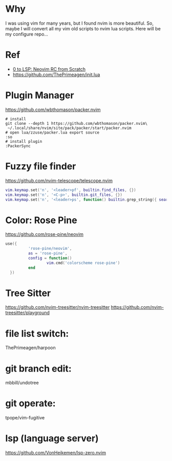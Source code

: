 # Why
I was using vim for many years, but I found nvim is more beautiful. So, maybe I will convert all my vim old scripts to nvim lua scripts. Here will be my configure repo...

# Ref
*   [0 to LSP: Neovim RC from Scratch](https://www.youtube.com/watch?v=w7i4amO_zaE&list=WL&index=44)
*   https://github.com/ThePrimeagen/init.lua

# Plugin Manager
https://github.com/wbthomason/packer.nvim
```shell
# install
git clone --depth 1 https://github.com/wbthomason/packer.nvim\
 ~/.local/share/nvim/site/pack/packer/start/packer.nvim
# open lua/zzuse/packer.lua export source
:so
# install plugin
:PackerSync
```

# Fuzzy file finder
https://github.com/nvim-telescope/telescope.nvim
```lua
vim.keymap.set('n', '<leader>pf', builtin.find_files, {})
vim.keymap.set('n', '<C-p>', builtin.git_files, {})
vim.keymap.set('n', '<leader>ps', function() builtin.grep_string({ search = vim.fn.input("Grep > ") });
```

# Color: Rose Pine
https://github.com/rose-pine/neovim
```lua
use({
          'rose-pine/neovim',
          as = 'rose-pine',
          config = function()
                  vim.cmd('colorscheme rose-pine')
          end
  })
```

# Tree Sitter
https://github.com/nvim-treesitter/nvim-treesitter
https://github.com/nvim-treesitter/playground

# file list switch: 
ThePrimeagen/harpoon
# git branch edit: 
mbbill/undotree
# git operate: 
tpope/vim-fugitive

# lsp (language server)
https://github.com/VonHeikemen/lsp-zero.nvim
